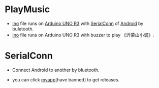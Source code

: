 # PlayMusic
+ [Ino](https://github.com/tsymiar/Device2Device/blob/master/PlayMusic/SerialConn.ino) file runs on [Arduino UNO R3](https://store.arduino.cc/usa/arduino-uno-rev3) with [SerialConn](https://github.com/tsymiar/Device2Device#device2device) of [Android](https://www.android.com/) by buletooth. 
+ [Ino](https://github.com/tsymiar/Device2Device/blob/master/PlayMusic/yimengshan.ino) file runs on Arduino UNO R3 with buzzer to play 《沂蒙山小调》.
# SerialConn
+ Connect Android to another by bluetooth.
* you can click [myapp](http://android.myapp.com/myapp/detail.htm?apkName=com.TsyQi909006258.bt)[have banned] to get releases.
